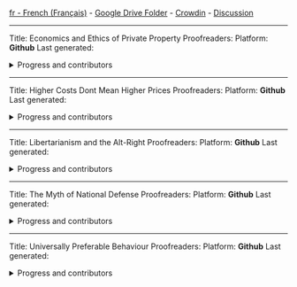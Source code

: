 
[fr - French (Français)](https://github.com/ancap-ch/from-en/tree/utopian/fr) - [Google Drive Folder](https://drive.google.com/open?id=17L3FcsYP9GX4tHRxFJ51sUudYgJa0oO_) - [Crowdin](https://crowdin.com/project/ancap-ch/fr) - [Discussion](https://FR.ancap.ch)

---

Title: Economics and Ethics of Private Property
Proofreaders: 
Platform: **Github**
Last generated: 

<details>
  <summary>Progress and contributors</summary>

| file name | translated | reviewed | translators |
| - | - | - | - |
| 01_pref2nd_ed.md | :x: | :x: |  |
| 02_pref1st_ed.md | :x: | :x: |  |
| 03_p01.md | :x: | :x: |  |
| 03_p01_ch01_01.md | :x: | :x: | |
| 03_p01_ch01_02.md | :x: | :x: | |
| 03_p01_ch01_03.md | :x: | :x: | |
| 03_p01_ch02_01.md | :x: | :x: | |
| 03_p01_ch02_02.md | :x: | :x: | |
| 03_p01_ch02_03.md | :x: | :x: | |
| 03_p01_ch02_04.md | :x: | :x: | |
| 03_p01_ch02_05.md | :x: | :x: | |
| 03_p01_ch03_01.md | :x: | :x: | |
| 03_p01_ch03_02.md | :x: | :x: | |
| 03_p01_ch03_03.md | :x: | :x: | |
| 03_p01_ch03_04.md | :x: | :x: | |
| 03_p01_ch03_05.md | :x: | :x: | |
| 03_p01_ch04_01.md | :x: | :x: | |
| 03_p01_ch04_02.md | :x: | :x: | |
| 03_p01_ch05_01.md | :x: | :x: | |
| 03_p01_ch05_02.md | :x: | :x: | |
| 03_p01_ch05_03.md | :x: | :x: | |
| 03_p01_ch05_04.md | :x: | :x: | |
| 03_p01_ch06_01.md | :x: | :x: | |
| 03_p01_ch06_02.md | :x: | :x: | |
| 03_p01_ch06_03.md | :x: | :x: | |
| 03_p01_ch07_01.md | :x: | :x: | |
| 03_p01_ch07_02.md | :x: | :x: | |
| 03_p01_ch07_03.md | :x: | :x: | |
| 03_p01_ch07_04.md | :x: | :x: | |
| 03_p01_ch07_05.md | :x: | :x: | |
| 03_p01_ch07_06.md | :x: | :x: | |
| 03_p01_ch08.md | :x: | :x: | |
| < more files to be added > | | | |
| 03_p02.md | :x: | :x: | |
| 03_p02_ch13.md | :x: | :x: | |
| < more files to be added > | | | |

</details>



---

Title: Higher Costs Dont Mean Higher Prices
Proofreaders: 
Platform: **Github**
Last generated:

<details>
  <summary>Progress and contributors</summary>

| file name | translated | reviewed | translators |
| - | - | - | - |
| essay.md | :x: | :x: |  |

</details>

---

Title: Libertarianism and the Alt-Right
Proofreaders: 
Platform: **Github**
Last generated:

<details>
  <summary>Progress and contributors</summary>

| file name | translated | reviewed | translators |
| - | - | - | - |
| 01_speech.md | :x: | :x: |  |

</details>


---

Title: The Myth of National Defense
Proofreaders: 
Platform: **Github**
Last generated:

<details>
  <summary>Progress and contributors</summary>

| file name | translated | reviewed | translators |
| - | - | - | - |
| intro.md | :x: | :x: |  |
| <more files to be added> | :x: | :x: |  |

</details>


---

Title: Universally Preferable Behaviour
Proofreaders: 
Platform: **Github**
Last generated:

<details>
  <summary>Progress and contributors</summary>

| file name | translated | reviewed | translators |
| - | - | - | - |
| p00_ch01_foreword.md | :x: | :x: |  |
| p00_ch02_intro.md | :x: | :x: |  |
| p01.md | :x: | :x: |  |
| p01_ch01_a_framework.md | :x: | :x: |  |
| p01_ch02_internal.md | :x: | :x: |  |
| p01_ch03_ethics.md | :x: | :x: |  |
| p01_ch04_pref.md | :x: | :x: |  |
| p01_ch05_01_univ.md | :x: | :x: |  |
| p01_ch05_02_univ.md | :x: | :x: |  |
| p01_ch06_upb.md | :x: | :x: |  |
| p01_ch07_init.md | :x: | :x: |  |
| p01_ch08_lifeboat.md | :x: | :x: |  |
| p01_ch09_the_beast.md | :x: | :x: |  |
| p02.md | :x: | :x: |  |
| p02_ch01_ethical_categories.md | :x: | :x: |  |
| p02_ch02_the_first_test_rape.md | :x: | :x: |  |
| p02_ch03_the_second_test_murder.md | :x: | :x: |  |
| p02_ch04_the_third_test_theft.md | :x: | :x: |  |
| p02_ch05_the_forth_test_fraud.md | :x: | :x: |  |
| p02_ch06_the_fifth_test_lying.md | :x: | :x: |  |
| p02_ch07_01_more_challenging_tests_of_upb.md | :x: | :x: |  |
| p02_ch07_02_more_challenging_tests_of_upb.md | :x: | :x: |  |
| p03.md | :x: | :x: |  |
| p03_ch01_the_value_of_universally_preferable_behaviour.md | :x: | :x: |  |
| p03_ch02_the_null_zone_revisited.md | :x: | :x: |  |
| p03_ch03_01_existence_versus_non-existence.md | :x: | :x: |  |
| p03_ch03_02_existence_versus_non-existence.md | :x: | :x: |  |
| p03_ch03_03_existence_versus_non-existence.md | :x: | :x: |  |
| p03_ch04_additional_proofs.md | :x: | :x: |  |
| p03_ch05_parallels.md | :x: | :x: |  |
| p04.md | :x: | :x: |  |
| p05_appendices.md | :x: | :x: |  |

</details>


